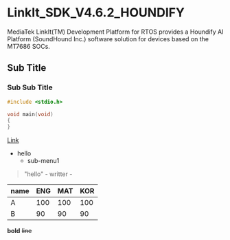 # LinkIt_SDK_V4.6.2_HOUNDIFY
MediaTek LinkIt(TM) Development Platform for RTOS provides a Houndify AI Platform (SoundHound Inc.) software solution for devices based on the MT7686 SOCs.

## Sub Title

### Sub Sub Title

```c
#include <stdio.h>

void main(void)
{
}
```

[Link](http://www.github.com)

* hello
  * sub-menu1
  

> "hello" - writter -

name|ENG|MAT|KOR
---|---|---|---
A|100|100|100
B|90|90|90

**bold** ~~line~~
